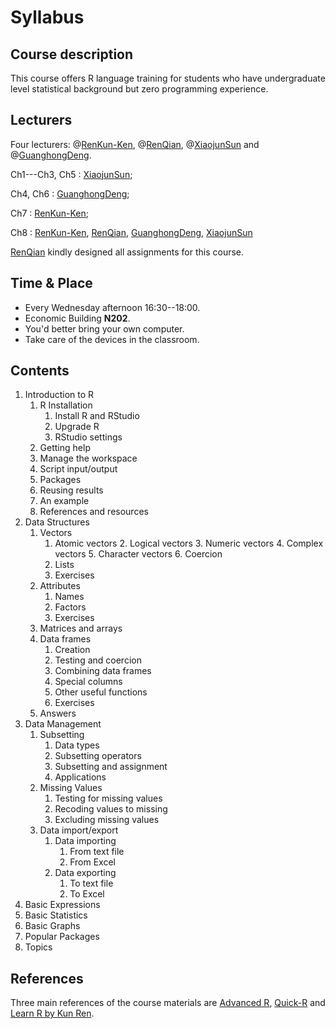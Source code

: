 # Syllabus

## Course description

This course offers R language training for students who have undergraduate level statistical background but zero programming experience.

## Lecturers

Four lecturers: @[RenKun-Ken][], @[RenQian][], @[XiaojunSun][] and @[GuanghongDeng][].

Ch1---Ch3, Ch5 : [XiaojunSun][];

Ch4, Ch6 : [GuanghongDeng][];

Ch7 : [RenKun-Ken][];

Ch8 : [RenKun-Ken][], [RenQian][], [GuanghongDeng][], [XiaojunSun][]

[RenQian][] kindly designed all assignments for this course.

## Time & Place

- Every Wednesday afternoon 16:30--18:00.
- Economic Building **N202**.
- You'd better bring your own computer.
- Take care of the devices in the classroom.

## Contents

1. Introduction to R
	1. R Installation
		1. Install R and RStudio
		2. Upgrade R
		3. RStudio settings
	2. Getting help
	3. Manage the workspace
	4. Script input/output
	5. Packages
	6. Reusing results
	7. An example
    8. References and resources
2. Data Structures
	1. Vectors
		1. Atomic vectors
			2. Logical vectors
			3. Numeric vectors
			4. Complex vectors
			5. Character vectors
			6. Coercion
		2. Lists
		3. Exercises
	2. Attributes
		1. Names
		2. Factors
		3. Exercises
	3. Matrices and arrays
	4. Data frames
		1. Creation
		2. Testing and coercion
		3. Combining data frames
		4. Special columns
		6. Other useful functions
		7. Exercises
	5. Answers
3. Data Management
	1. Subsetting
		1. Data types
		2. Subsetting operators
		3. Subsetting and assignment
		4. Applications
	2. Missing Values
		1. Testing for missing values
		2. Recoding values to missing
		3. Excluding missing values
	3. Data import/export
		1. Data importing
			1. From text file
			2. From Excel
		2. Data exporting
			1. To text file
			2. To Excel
4. Basic Expressions
5. Basic Statistics
6. Basic Graphs
7. Popular Packages
8. Topics


## References

Three main references of the course materials are [Advanced R](http://adv-r.had.co.nz/), [Quick-R](http://www.statmethods.net/) and [Learn R by Kun Ren](http://renkun.me/learnR/).



[RenKun-Ken]: https://github.com/renkun-ken
[RenQian]: https://github.com/renqian
[XiaojunSun]: https://github.com/XiaojunSun
[GuanghongDeng]: https://github.com/MiltonDeng
